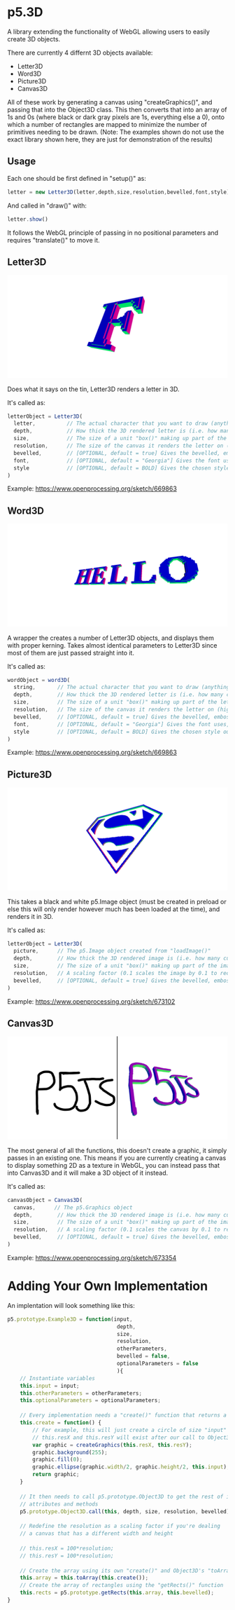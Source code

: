 # p5.3D
A library extending the functionality of WebGL allowing users to easily create 3D objects.

There are currently 4 differnt 3D objects available:
 - Letter3D
 - Word3D
 - Picture3D
 - Canvas3D

All of these work by generating a canvas using "createGraphics()", and passing that into the Object3D class. This then converts that into an array of 1s and 0s (where black or dark gray pixels are 1s, everything else a 0), onto which a number of rectangles are mapped to minimize the number of primitives needing to be drawn.
(Note: The examples shown do not use the exact library shown here, they are just for demonstration of the results)

## Usage

Each one should be first defined in "setup()" as:
```javascript
letter = new Letter3D(letter,depth,size,resolution,bevelled,font,style)
```

And called in "draw()" with:
```javascript
letter.show()
```

It follows the WebGL principle of passing in no positional parameters and requires "translate()" to move it.


## Letter3D

![Image of Letter](https://github.com/FreddieRa/p5.3D/blob/master/assets/letter3D.png?)


Does what it says on the tin, Letter3D renders a letter in 3D. 

It's called as:
```javascript
letterObject = Letter3D(
  letter,          // The actual character that you want to draw (anything that can be passed into "text()")
  depth,           // How thick the 3D rendered letter is (i.e. how many cube pixels of size "size" it is on z-axis)  
  size,            // The size of a unit "box()" making up part of the letter  
  resolution,      // The size of the canvas it renders the letter on (higher is more detailed, 20-30 is a good range)  
  bevelled,        // [OPTIONAL, default = true] Gives the bevelled, embossed 3D look (as seen in screenshot)  
  font,            // [OPTIONAL, default = "Georgia"] Gives the font uses, can be any default ones or anything added  
  style            // [OPTIONAL, default = BOLD] Gives the chosen style out of BOLD, NORMAL, ITALIC  
)
```
Example: https://www.openprocessing.org/sketch/669863

## Word3D


![Image of Word](https://github.com/FreddieRa/p5.3D/blob/master/assets/word3D.png?)


A wrapper the creates a number of Letter3D objects, and displays them with proper kerning. Takes almost identical parameters to Letter3D since most of them are just passed straight into it.

It's called as:
```javascript
wordObject = word3D(
  string,       // The actual character that you want to draw (anything that can be passed into "text()")
  depth,        // How thick the 3D rendered letter is (i.e. how many cube pixels of size "size" it is on z-axis)  
  size,         // The size of a unit "box()" making up part of the letter  
  resolution,   // The size of the canvas it renders the letter on (higher is more detailed, 20-30 is a good range)  
  bevelled,     // [OPTIONAL, default = true] Gives the bevelled, embossed 3D look (as seen in screenshot)  
  font,         // [OPTIONAL, default = "Georgia"] Gives the font uses, can be any default ones or anything added  
  style         // [OPTIONAL, default = BOLD] Gives the chosen style out of BOLD, NORMAL, ITALIC  
)
```

Example: https://www.openprocessing.org/sketch/669863

## Picture3D


![Image of Picture](https://github.com/FreddieRa/p5.3D/blob/master/assets/picture3D.png?)

This takes a black and white p5.Image object (must be created in preload or else this will only render however much has been loaded at the time), and renders it in 3D.

It's called as:
```javascript
letterObject = Letter3D(
  picture,      // The p5.Image object created from "loadImage()"
  depth,        // How thick the 3D rendered image is (i.e. how many cube pixels of size "size" it is on z-axis)  
  size,         // The size of a unit "box()" making up part of the image  
  resolution,   // A scaling factor (0.1 scales the image by 0.1 to reduce detail, 1 is the full scale, 0.4 is a good default) 
  bevelled,     // [OPTIONAL, default = true] Gives the bevelled, embossed 3D look (as seen in screenshot)  
)
```

Example: https://www.openprocessing.org/sketch/673102

## Canvas3D

![Image of Canvas](https://github.com/FreddieRa/p5.3D/blob/master/assets/canvas3D.png?)


The most general of all the functions, this doesn't create a graphic, it simply passes in an existing one. This means if you are currently creating a canvas to display something 2D as a texture in WebGL, you can instead pass that into Canvas3D and it will make a 3D object of it instead.

It's called as:
```javascript
canvasObject = Canvas3D(
  canvas,      // The p5.Graphics object
  depth,        // How thick the 3D rendered image is (i.e. how many cube pixels of size "size" it is on z-axis)  
  size,         // The size of a unit "box()" making up part of the image  
  resolution,   // A scaling factor (0.1 scales the canvas by 0.1 to reduce detail, 1 is the full scale, 0.4 is a good default) 
  bevelled,     // [OPTIONAL, default = true] Gives the bevelled, embossed 3D look (as seen in screenshot)  
)
```

Example: https://www.openprocessing.org/sketch/673354

# Adding Your Own Implementation

An implentation will look something like this:

```javascript
p5.prototype.Example3D = function(input,
                                   depth,
                                   size,
                                   resolution,
                                   otherParameters,
                                   bevelled = false,
                                   optionalParameters = false
                                   ){
    // Instantiate variables
    this.input = input;
    this.otherParameters = otherParameters;
    this.optionalParameters = optionalParameters;

    // Every implementation needs a "create()" function that returns a p5.graphic
    this.create = function() {
        // For example, this will just create a circle of size "input"
        // this.resX and this.resY will exist after our call to Object3D
        var graphic = createGraphics(this.resX, this.resY);
        graphic.background(255);
        graphic.fill(0);
        graphic.ellipse(graphic.width/2, graphic.height/2, this.input);
        return graphic;
    }

    // It then needs to call p5.prototype.Object3D to get the rest of its 
    // attributes and methods
    p5.prototype.Object3D.call(this, depth, size, resolution, bevelled);

    // Redefine the resolution as a scaling factor if you're dealing
    // a canvas that has a different width and height
    
    // this.resX = 100*resolution;
    // this.resY = 100*resolution;

    // Create the array using its own "create()" and Object3D's "toArray()"
    this.array = this.toArray(this.create());
    // Create the array of rectangles using the "getRects()" function
    this.rects = p5.prototype.getRects(this.array, this.bevelled);
}


```
